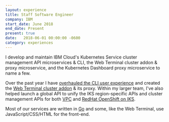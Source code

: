 ```yaml
---
layout: experience
title: Staff Software Engineer
company: IBM
start_date: June 2018
end_date: Present
present: true
date:   2018-06-01 00:00:00 -0600
category: experiences
---
```

I develop and maintain IBM Cloud's Kubernetes Service cluster management API microservices &amp; CLI, the Web Terminal cluster addon &amp; proxy microservice, and the Kubernetes Dashboard proxy microservice to name a few.

Over the past year I have [overhauled the CLI user experience][CLI UX] and created the [Web Terminal cluster addon][kube-terminal] & its proxy. Within my larger team, I've also helped launch a global API to unify the IKS region-specific APIs and cluster management APIs for both [VPC][] and [RedHat OpenShift on IKS][openshift].

Most of our services are written in [Go][] and some, like the Web Terminal, use JavaScript/CSS/HTML for the front-end.


[kube-terminal]: https://cloud.ibm.com/docs/containers?topic=containers-cs_cli_install#cli_web
[CLI UX]: https://uxdesign.cc/user-experience-clis-and-breaking-the-world-baed8709244f
[VPC]: https://www.ibm.com/cloud/blog/managed-kubernetes-on-vpc
[openshift]: https://www.ibm.com/cloud/openshift
[Go]: https://golang.org
